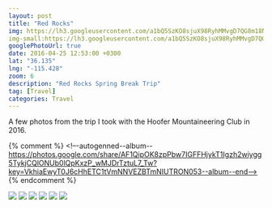 ```yaml
---
layout: post
title: "Red Rocks"
img: https://lh3.googleusercontent.com/a1bQ5SzKO8sjuX98RyhMMvgD7QG8m18NZVZCyzcItmIrHWvx-zY8Q8NANzvVpAplDxzY0eipbWArubptqdXCkI10KPk9zANVyOFN7efDoixj_a0LTgmC3BJzpxIw45lKNhcXpR9TyQ
img-small:https://lh3.googleusercontent.com/a1bQ5SzKO8sjuX98RyhMMvgD7QG8m18NZVZCyzcItmIrHWvx-zY8Q8NANzvVpAplDxzY0eipbWArubptqdXCkI10KPk9zANVyOFN7efDoixj_a0LTgmC3BJzpxIw45lKNhcXpR9TyQ
googlePhotoUrl: true
date: 2016-04-25 12:53:00 +0300
lat: "36.135"
lng: "-115.428" 
zoom: 6
description: "Red Rocks Spring Break Trip"
tag: [Travel]
categories: Travel
---
```

A few photos from the trip I took with the Hoofer Mountaineering Club in 2016.

{% comment %}
  <!–-autogenned--album--https://photos.google.com/share/AF1QipOK8zpPbw7IGFFHjykT1Igzh2wiygg5TykjCQlONUb0lQpKxzP_wMJDrTztuL7_Tw?key=VkhiaEwyT0J6cHhETC1tVmNNVEZBTmNIUTRON053--album--end-->
{% endcomment %}



<a data-fancybox="gallery" href="https://lh3.googleusercontent.com/a1bQ5SzKO8sjuX98RyhMMvgD7QG8m18NZVZCyzcItmIrHWvx-zY8Q8NANzvVpAplDxzY0eipbWArubptqdXCkI10KPk9zANVyOFN7efDoixj_a0LTgmC3BJzpxIw45lKNhcXpR9TyQ"><img src="https://lh3.googleusercontent.com/a1bQ5SzKO8sjuX98RyhMMvgD7QG8m18NZVZCyzcItmIrHWvx-zY8Q8NANzvVpAplDxzY0eipbWArubptqdXCkI10KPk9zANVyOFN7efDoixj_a0LTgmC3BJzpxIw45lKNhcXpR9TyQ=w200-h200"></a>
<a data-fancybox="gallery" href="https://lh3.googleusercontent.com/lMb5kTInItUtt08GzxdAw9WFTFjpa7VG_jdh1tWSAOdBnf9P-jr59UeQQseKTFNA5IneOx4vVIxQg31DOi1y-FSK0QYaQRWNv8Zt4FmyN9pzvQ4nicYiVOe2OaZEugPcnP2ghPLcAw"><img src="https://lh3.googleusercontent.com/lMb5kTInItUtt08GzxdAw9WFTFjpa7VG_jdh1tWSAOdBnf9P-jr59UeQQseKTFNA5IneOx4vVIxQg31DOi1y-FSK0QYaQRWNv8Zt4FmyN9pzvQ4nicYiVOe2OaZEugPcnP2ghPLcAw=w200-h200"></a>
<a data-fancybox="gallery" href="https://lh3.googleusercontent.com/yx8roLuz8zbklhIAdgSLco7KRr2Y48nWKQbC08h9FQ930sxiGha9aUVm9P9gcLnHNfbG17YUNmPHWO4XphWfffy8ToJ9FoGtLj17xB0UooLycbhaSKb1jL4S6ltFoEujtWacB4nYJA"><img src="https://lh3.googleusercontent.com/yx8roLuz8zbklhIAdgSLco7KRr2Y48nWKQbC08h9FQ930sxiGha9aUVm9P9gcLnHNfbG17YUNmPHWO4XphWfffy8ToJ9FoGtLj17xB0UooLycbhaSKb1jL4S6ltFoEujtWacB4nYJA=w200-h200"></a>
<a data-fancybox="gallery" href="https://lh3.googleusercontent.com/pSKQGrg_SGjJj-JlwCdjq6GF8eYiXz-u-DJC2zPC_ujgRjswBJAHVShVgZiEM24jn5RtTXqWDJ3z7h9GpTDAfWaPr0Vh7zqiNZ9yvqvBKPPwLXVPbcE1vfBVDvEG0VxMrbCB3lNhuA"><img src="https://lh3.googleusercontent.com/pSKQGrg_SGjJj-JlwCdjq6GF8eYiXz-u-DJC2zPC_ujgRjswBJAHVShVgZiEM24jn5RtTXqWDJ3z7h9GpTDAfWaPr0Vh7zqiNZ9yvqvBKPPwLXVPbcE1vfBVDvEG0VxMrbCB3lNhuA=w200-h200"></a>
<a data-fancybox="gallery" href="https://lh3.googleusercontent.com/ndW7D03QipsyKrqAXr2p2Fz0uIKFQ-HgdnhVUNIOIPz89N6hRtHIoGwAEbssr1NYimXJyBW0YpWs_jCv2_EjBFznRmHVqoHLoCu6v3H3QBNcBhsH-OZsNp9nfdflemYAFub-tG06Vg"><img src="https://lh3.googleusercontent.com/ndW7D03QipsyKrqAXr2p2Fz0uIKFQ-HgdnhVUNIOIPz89N6hRtHIoGwAEbssr1NYimXJyBW0YpWs_jCv2_EjBFznRmHVqoHLoCu6v3H3QBNcBhsH-OZsNp9nfdflemYAFub-tG06Vg=w200-h200"></a>
<a data-fancybox="gallery" href="https://lh3.googleusercontent.com/bKQu1ZH8JPor3aYvDjusICymaesjhaWoHY4BJw7Kxf2LLPAXDHcTl3uooZ8nhyiUrmdpPc9SStdF21NIDAqhDH_aoCD0WwcPacCjKpknuXRdpTsDLFLa1DMZDGy0BHEWDkHC8kbVJw"><img src="https://lh3.googleusercontent.com/bKQu1ZH8JPor3aYvDjusICymaesjhaWoHY4BJw7Kxf2LLPAXDHcTl3uooZ8nhyiUrmdpPc9SStdF21NIDAqhDH_aoCD0WwcPacCjKpknuXRdpTsDLFLa1DMZDGy0BHEWDkHC8kbVJw=w200-h200"></a>
